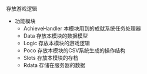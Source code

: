 存放游戏逻辑

- 功能模块
    - AchieveHandler  本模块用到的成就系统任务处理器
    - Data  存放本模块的数据模型
    - Logic 存放本模块的游戏逻辑
    - Poco  存放本模块的CSV系统生成的操作结构
    - Slots 存放本模块的存档
    - Rdata 存储在服务器的数据